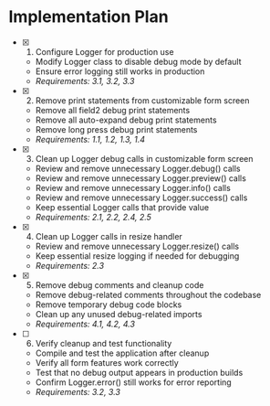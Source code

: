 # Implementation Plan

- [x] 1. Configure Logger for production use

  - Modify Logger class to disable debug mode by default
  - Ensure error logging still works in production
  - _Requirements: 3.1, 3.2, 3.3_

- [x] 2. Remove print statements from customizable form screen

  - Remove all field2 debug print statements
  - Remove all auto-expand debug print statements
  - Remove long press debug print statements
  - _Requirements: 1.1, 1.2, 1.3, 1.4_

- [x] 3. Clean up Logger debug calls in customizable form screen

  - Review and remove unnecessary Logger.debug() calls
  - Review and remove unnecessary Logger.preview() calls
  - Review and remove unnecessary Logger.info() calls
  - Review and remove unnecessary Logger.success() calls
  - Keep essential Logger calls that provide value
  - _Requirements: 2.1, 2.2, 2.4, 2.5_

- [x] 4. Clean up Logger calls in resize handler

  - Review and remove unnecessary Logger.resize() calls
  - Keep essential resize logging if needed for debugging
  - _Requirements: 2.3_

- [x] 5. Remove debug comments and cleanup code

  - Remove debug-related comments throughout the codebase
  - Remove temporary debug code blocks
  - Clean up any unused debug-related imports
  - _Requirements: 4.1, 4.2, 4.3_

- [ ] 6. Verify cleanup and test functionality
  - Compile and test the application after cleanup
  - Verify all form features work correctly
  - Test that no debug output appears in production builds
  - Confirm Logger.error() still works for error reporting
  - _Requirements: 3.2, 3.3_
